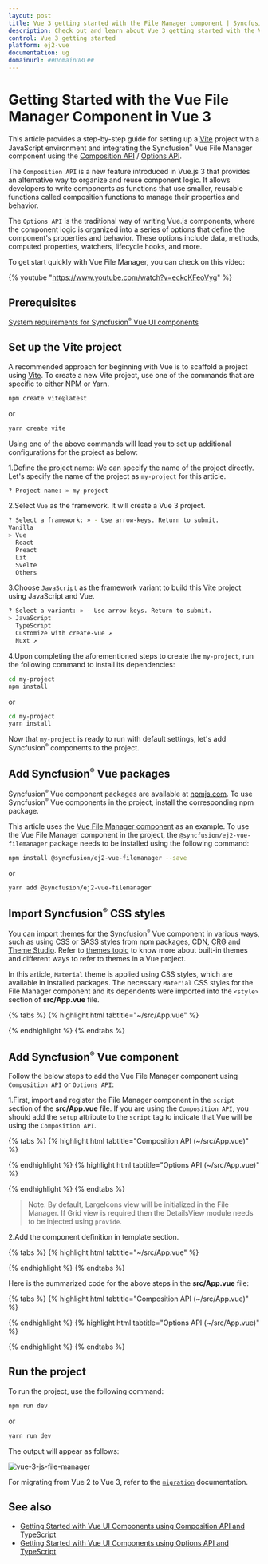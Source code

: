 ```yaml
---
layout: post
title: Vue 3 getting started with the File Manager component | Syncfusion
description: Check out and learn about Vue 3 getting started with the Vue File Manager component of Syncfusion Essential JS 2 and more details.
control: Vue 3 getting started
platform: ej2-vue
documentation: ug
domainurl: ##DomainURL##
---
```


# Getting Started with the Vue File Manager Component in Vue 3

This article provides a step-by-step guide for setting up a [Vite](https://vitejs.dev/) project with a JavaScript environment and integrating the Syncfusion<sup style="font-size:70%">&reg;</sup> Vue File Manager component using the [Composition API](https://vuejs.org/guide/introduction.html#composition-api) / [Options API](https://vuejs.org/guide/introduction.html#options-api).

The `Composition API` is a new feature introduced in Vue.js 3 that provides an alternative way to organize and reuse component logic. It allows developers to write components as functions that use smaller, reusable functions called composition functions to manage their properties and behavior.

The `Options API` is the traditional way of writing Vue.js components, where the component logic is organized into a series of options that define the component's properties and behavior. These options include data, methods, computed properties, watchers, lifecycle hooks, and more.

To get start quickly with Vue File Manager, you can check on this video:

{% youtube "https://www.youtube.com/watch?v=eckcKFeoVyg" %}


## Prerequisites

[System requirements for Syncfusion<sup style="font-size:70%">&reg;</sup> Vue UI components](https://ej2.syncfusion.com/vue/documentation/system-requirements)

## Set up the Vite project

A recommended approach for beginning with Vue is to scaffold a project using [Vite](https://vitejs.dev/). To create a new Vite project, use one of the commands that are specific to either NPM or Yarn.

```bash
npm create vite@latest
```

or

```bash
yarn create vite
```

Using one of the above commands will lead you to set up additional configurations for the project as below:

1.Define the project name: We can specify the name of the project directly. Let's specify the name of the project as `my-project` for this article.

```bash
? Project name: » my-project
```

2.Select `Vue` as the framework. It will create a Vue 3 project.

```bash
? Select a framework: » - Use arrow-keys. Return to submit.
Vanilla
> Vue
  React
  Preact
  Lit
  Svelte
  Others
```

3.Choose `JavaScript` as the framework variant to build this Vite project using JavaScript and Vue.

```bash
? Select a variant: » - Use arrow-keys. Return to submit.
> JavaScript
  TypeScript
  Customize with create-vue ↗
  Nuxt ↗
```

4.Upon completing the aforementioned steps to create the `my-project`, run the following command to install its dependencies:

```bash
cd my-project
npm install
```

or

```bash
cd my-project
yarn install
```

Now that `my-project` is ready to run with default settings, let's add Syncfusion<sup style="font-size:70%">&reg;</sup> components to the project.

## Add Syncfusion<sup style="font-size:70%">&reg;</sup> Vue packages

Syncfusion<sup style="font-size:70%">&reg;</sup> Vue component packages are available at [npmjs.com](https://www.npmjs.com/search?q=ej2-vue). To use Syncfusion<sup style="font-size:70%">&reg;</sup> Vue components in the project, install the corresponding npm package.

This article uses the [Vue File Manager component](https://www.syncfusion.com/vue-components/vue-file-manager) as an example. To use the Vue File Manager component in the project, the `@syncfusion/ej2-vue-filemanager` package needs to be installed using the following command:

```bash
npm install @syncfusion/ej2-vue-filemanager --save
```

or

```bash
yarn add @syncfusion/ej2-vue-filemanager
```

## Import Syncfusion<sup style="font-size:70%">&reg;</sup> CSS styles

You can import themes for the Syncfusion<sup style="font-size:70%">&reg;</sup> Vue component in various ways, such as using CSS or SASS styles from npm packages, CDN, [CRG](https://crg.syncfusion.com/) and [Theme Studio](https://ej2.syncfusion.com/vue/documentation/appearance/theme-studio). Refer to [themes topic](https://ej2.syncfusion.com/vue/documentation/appearance/theme) to know more about built-in themes and different ways to refer to themes in a Vue project.

In this article, `Material` theme is applied using CSS styles, which are available in installed packages. The necessary `Material` CSS styles for the File Manager component and its dependents were imported into the `<style>` section of **src/App.vue** file.

{% tabs %}
{% highlight html tabtitle="~/src/App.vue" %}

<style>
  @import "../node_modules/@syncfusion/ej2-base/styles/material.css";
  @import "../node_modules/@syncfusion/ej2-icons/styles/material.css";
  @import "../node_modules/@syncfusion/ej2-inputs/styles/material.css";
  @import "../node_modules/@syncfusion/ej2-popups/styles/material.css";
  @import "../node_modules/@syncfusion/ej2-buttons/styles/material.css";
  @import "../node_modules/@syncfusion/ej2-splitbuttons/styles/material.css";
  @import "../node_modules/@syncfusion/ej2-navigations/styles/material.css";
  @import "../node_modules/@syncfusion/ej2-layouts/styles/material.css";
  @import "../node_modules/@syncfusion/ej2-grids/styles/material.css";
  @import "../node_modules/@syncfusion/ej2-vue-filemanager/styles/material.css";
</style>

{% endhighlight %}
{% endtabs %}

## Add Syncfusion<sup style="font-size:70%">&reg;</sup> Vue component

Follow the below steps to add the Vue File Manager component using `Composition API` or `Options API`:

1.First, import and register the File Manager component in the `script` section of the **src/App.vue** file. If you are using the `Composition API`, you should add the `setup` attribute to the `script` tag to indicate that Vue will be using the `Composition API`.

{% tabs %}
{% highlight html tabtitle="Composition API (~/src/App.vue)" %}

<script setup>
  import { FileManagerComponent as EjsFilemanager, DetailsView, NavigationPane, Toolbar } from "@syncfusion/ej2-vue-filemanager";
</script>

{% endhighlight %}
{% highlight html tabtitle="Options API (~/src/App.vue)" %}

<script>
import { FileManagerComponent, DetailsView, NavigationPane, Toolbar } from "@syncfusion/ej2-vue-filemanager";
//Component registration
export default {
  name: "App",
  components: {
    "ejs-filemanager": FileManagerComponent 
  }
}
</script>

{% endhighlight %}
{% endtabs %}

  >Note: By default, LargeIcons view will be initialized in the File Manager. If Grid view is required then the DetailsView module needs to be injected using `provide`.

2.Add the component definition in template section.

{% tabs %}
{% highlight html tabtitle="~/src/App.vue" %}

<template>
  <ejs-filemanager id="file-manager" :ajaxSettings="ajaxSettings"></ejs-filemanager>
</template>

{% endhighlight %}
{% endtabs %}

Here is the summarized code for the above steps in the **src/App.vue** file:

{% tabs %}
{% highlight html tabtitle="Composition API (~/src/App.vue)" %}

<template>
  <ejs-filemanager id="file-manager" :ajaxSettings="ajaxSettings"></ejs-filemanager>
</template>

<script setup>
  import { FileManagerComponent as EjsFilemanager, DetailsView, NavigationPane, Toolbar } from "@syncfusion/ej2-vue-filemanager";
  import { provide } from "vue";

  const filemanager = [DetailsView, NavigationPane, Toolbar];
  provide('filemanager', filemanager);

  const ajaxSettings = {
    url: "https://ej2-aspcore-service.azurewebsites.net/api/FileManager/FileOperations",
    getImageUrl: "https://ej2-aspcore-service.azurewebsites.net/api/FileManager/GetImage",
    uploadUrl: "https://ej2-aspcore-service.azurewebsites.net/api/FileManager/Upload",
    downloadUrl: "https://ej2-aspcore-service.azurewebsites.net/api/FileManager/Download"
  };
</script>

<style>
  @import "../node_modules/@syncfusion/ej2-base/styles/material.css";
  @import "../node_modules/@syncfusion/ej2-icons/styles/material.css";
  @import "../node_modules/@syncfusion/ej2-inputs/styles/material.css";
  @import "../node_modules/@syncfusion/ej2-popups/styles/material.css";
  @import "../node_modules/@syncfusion/ej2-buttons/styles/material.css";
  @import "../node_modules/@syncfusion/ej2-splitbuttons/styles/material.css";
  @import "../node_modules/@syncfusion/ej2-navigations/styles/material.css";
  @import "../node_modules/@syncfusion/ej2-layouts/styles/material.css";
  @import "../node_modules/@syncfusion/ej2-grids/styles/material.css";
  @import "../node_modules/@syncfusion/ej2-vue-filemanager/styles/material.css";
</style>

{% endhighlight %}
{% highlight html tabtitle="Options API (~/src/App.vue)" %}

<template>
  <ejs-filemanager id="file-manager" :ajaxSettings="ajaxSettings"></ejs-filemanager>
</template>

<script>
import { FileManagerComponent, DetailsView, NavigationPane, Toolbar } from "@syncfusion/ej2-vue-filemanager";
//Component registration
export default {
  name: "App",
  components: {
    "ejs-filemanager": FileManagerComponent
  },
  data() {
    return {
      ajaxSettings:
      {
        url: "https://ej2-aspcore-service.azurewebsites.net/api/FileManager/FileOperations",
        getImageUrl: "https://ej2-aspcore-service.azurewebsites.net/api/FileManager/GetImage",
        uploadUrl: "https://ej2-aspcore-service.azurewebsites.net/api/FileManager/Upload",
        downloadUrl: "https://ej2-aspcore-service.azurewebsites.net/api/FileManager/Download"
      },
    };
  },
  provide: {
    filemanager: [DetailsView, NavigationPane, Toolbar]
  }
}
</script>

<style>
  @import "../node_modules/@syncfusion/ej2-base/styles/material.css";
  @import "../node_modules/@syncfusion/ej2-icons/styles/material.css";
  @import "../node_modules/@syncfusion/ej2-inputs/styles/material.css";
  @import "../node_modules/@syncfusion/ej2-popups/styles/material.css";
  @import "../node_modules/@syncfusion/ej2-buttons/styles/material.css";
  @import "../node_modules/@syncfusion/ej2-splitbuttons/styles/material.css";
  @import "../node_modules/@syncfusion/ej2-navigations/styles/material.css";
  @import "../node_modules/@syncfusion/ej2-layouts/styles/material.css";
  @import "../node_modules/@syncfusion/ej2-grids/styles/material.css";
  @import "../node_modules/@syncfusion/ej2-vue-filemanager/styles/material.css";
</style>

{% endhighlight %}
{% endtabs %}

## Run the project

To run the project, use the following command:

```bash
npm run dev
```

or

```bash
yarn run dev
```

The output will appear as follows:

![vue-3-js-file-manager](./images/vue3-filemanager-demo.PNG)

For migrating from Vue 2 to Vue 3, refer to the [`migration`](https://ej2.syncfusion.com/vue/documentation/getting-started/vue3-tutorial#migration-from-vue-2-to-vue-3) documentation.

## See also

* [Getting Started with Vue UI Components using Composition API and TypeScript](../getting-started/vue-3-ts-composition.md)
* [Getting Started with Vue UI Components using Options API and TypeScript](../getting-started/vue-3-ts-options.md)
